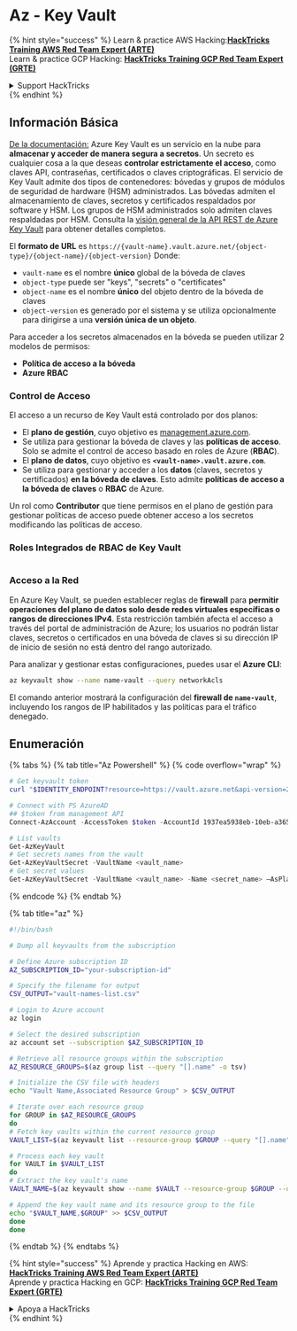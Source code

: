 # Az - Key Vault

{% hint style="success" %}
Learn & practice AWS Hacking:<img src="../../../.gitbook/assets/image (1).png" alt="" data-size="line">[**HackTricks Training AWS Red Team Expert (ARTE)**](https://training.hacktricks.xyz/courses/arte)<img src="../../../.gitbook/assets/image (1).png" alt="" data-size="line">\
Learn & practice GCP Hacking: <img src="../../../.gitbook/assets/image (2).png" alt="" data-size="line">[**HackTricks Training GCP Red Team Expert (GRTE)**<img src="../../../.gitbook/assets/image (2).png" alt="" data-size="line">](https://training.hacktricks.xyz/courses/grte)

<details>

<summary>Support HackTricks</summary>

* Check the [**subscription plans**](https://github.com/sponsors/carlospolop)!
* **Join the** 💬 [**Discord group**](https://discord.gg/hRep4RUj7f) or the [**telegram group**](https://t.me/peass) or **follow** us on **Twitter** 🐦 [**@hacktricks\_live**](https://twitter.com/hacktricks\_live)**.**
* **Share hacking tricks by submitting PRs to the** [**HackTricks**](https://github.com/carlospolop/hacktricks) and [**HackTricks Cloud**](https://github.com/carlospolop/hacktricks-cloud) github repos.

</details>
{% endhint %}

## Información Básica

[De la documentación:](https://learn.microsoft.com/en-us/azure/key-vault/general/basic-concepts) Azure Key Vault es un servicio en la nube para **almacenar y acceder de manera segura a secretos**. Un secreto es cualquier cosa a la que deseas **controlar estrictamente el acceso**, como claves API, contraseñas, certificados o claves criptográficas. El servicio de Key Vault admite dos tipos de contenedores: bóvedas y grupos de módulos de seguridad de hardware (HSM) administrados. Las bóvedas admiten el almacenamiento de claves, secretos y certificados respaldados por software y HSM. Los grupos de HSM administrados solo admiten claves respaldadas por HSM. Consulta la [visión general de la API REST de Azure Key Vault](https://learn.microsoft.com/en-us/azure/key-vault/general/about-keys-secrets-certificates) para obtener detalles completos.

El **formato de URL** es `https://{vault-name}.vault.azure.net/{object-type}/{object-name}/{object-version}` Donde:

* `vault-name` es el nombre **único** global de la bóveda de claves
* `object-type` puede ser "keys", "secrets" o "certificates"
* `object-name` es el nombre **único** del objeto dentro de la bóveda de claves
* `object-version` es generado por el sistema y se utiliza opcionalmente para dirigirse a una **versión única de un objeto**.

Para acceder a los secretos almacenados en la bóveda se pueden utilizar 2 modelos de permisos:

* **Política de acceso a la bóveda**
* **Azure RBAC**

### Control de Acceso <a href="#access-control" id="access-control"></a>

El acceso a un recurso de Key Vault está controlado por dos planos:

* El **plano de gestión**, cuyo objetivo es [management.azure.com](http://management.azure.com/).
* Se utiliza para gestionar la bóveda de claves y las **políticas de acceso**. Solo se admite el control de acceso basado en roles de Azure (**RBAC**).
* El **plano de datos**, cuyo objetivo es **`<vault-name>.vault.azure.com`**.
* Se utiliza para gestionar y acceder a los **datos** (claves, secretos y certificados) **en la bóveda de claves**. Esto admite **políticas de acceso a la bóveda de claves** o **RBAC** de Azure.

Un rol como **Contributor** que tiene permisos en el plano de gestión para gestionar políticas de acceso puede obtener acceso a los secretos modificando las políticas de acceso.

### Roles Integrados de RBAC de Key Vault <a href="#rbac-built-in-roles" id="rbac-built-in-roles"></a>

<figure><img src="../../../.gitbook/assets/image (27).png" alt=""><figcaption></figcaption></figure>

### Acceso a la Red

En Azure Key Vault, se pueden establecer reglas de **firewall** para **permitir operaciones del plano de datos solo desde redes virtuales específicas o rangos de direcciones IPv4**. Esta restricción también afecta el acceso a través del portal de administración de Azure; los usuarios no podrán listar claves, secretos o certificados en una bóveda de claves si su dirección IP de inicio de sesión no está dentro del rango autorizado.

Para analizar y gestionar estas configuraciones, puedes usar el **Azure CLI**:
```bash
az keyvault show --name name-vault --query networkAcls
```
El comando anterior mostrará la configuración del **firewall de `name-vault`**, incluyendo los rangos de IP habilitados y las políticas para el tráfico denegado.

## Enumeración

{% tabs %}
{% tab title="Az Powershell" %}
{% code overflow="wrap" %}
```powershell
# Get keyvault token
curl "$IDENTITY_ENDPOINT?resource=https://vault.azure.net&api-version=2017-09-01" -H secret:$IDENTITY_HEADER

# Connect with PS AzureAD
## $token from management API
Connect-AzAccount -AccessToken $token -AccountId 1937ea5938eb-10eb-a365-10abede52387 -KeyVaultAccessToken $keyvaulttoken

# List vaults
Get-AzKeyVault
# Get secrets names from the vault
Get-AzKeyVaultSecret -VaultName <vault_name>
# Get secret values
Get-AzKeyVaultSecret -VaultName <vault_name> -Name <secret_name> –AsPlainText
```
{% endcode %}
{% endtab %}

{% tab title="az" %}
```bash
#!/bin/bash

# Dump all keyvaults from the subscription

# Define Azure subscription ID
AZ_SUBSCRIPTION_ID="your-subscription-id"

# Specify the filename for output
CSV_OUTPUT="vault-names-list.csv"

# Login to Azure account
az login

# Select the desired subscription
az account set --subscription $AZ_SUBSCRIPTION_ID

# Retrieve all resource groups within the subscription
AZ_RESOURCE_GROUPS=$(az group list --query "[].name" -o tsv)

# Initialize the CSV file with headers
echo "Vault Name,Associated Resource Group" > $CSV_OUTPUT

# Iterate over each resource group
for GROUP in $AZ_RESOURCE_GROUPS
do
# Fetch key vaults within the current resource group
VAULT_LIST=$(az keyvault list --resource-group $GROUP --query "[].name" -o tsv)

# Process each key vault
for VAULT in $VAULT_LIST
do
# Extract the key vault's name
VAULT_NAME=$(az keyvault show --name $VAULT --resource-group $GROUP --query "name" -o tsv)

# Append the key vault name and its resource group to the file
echo "$VAULT_NAME,$GROUP" >> $CSV_OUTPUT
done
done
```
{% endtab %}
{% endtabs %}

{% hint style="success" %}
Aprende y practica Hacking en AWS:<img src="../../../.gitbook/assets/image (1).png" alt="" data-size="line">[**HackTricks Training AWS Red Team Expert (ARTE)**](https://training.hacktricks.xyz/courses/arte)<img src="../../../.gitbook/assets/image (1).png" alt="" data-size="line">\
Aprende y practica Hacking en GCP: <img src="../../../.gitbook/assets/image (2).png" alt="" data-size="line">[**HackTricks Training GCP Red Team Expert (GRTE)**<img src="../../../.gitbook/assets/image (2).png" alt="" data-size="line">](https://training.hacktricks.xyz/courses/grte)

<details>

<summary>Apoya a HackTricks</summary>

* Revisa los [**planes de suscripción**](https://github.com/sponsors/carlospolop)!
* **Únete al** 💬 [**grupo de Discord**](https://discord.gg/hRep4RUj7f) o al [**grupo de telegram**](https://t.me/peass) o **síguenos** en **Twitter** 🐦 [**@hacktricks\_live**](https://twitter.com/hacktricks\_live)**.**
* **Comparte trucos de hacking enviando PRs a los** [**HackTricks**](https://github.com/carlospolop/hacktricks) y [**HackTricks Cloud**](https://github.com/carlospolop/hacktricks-cloud) repositorios de github.

</details>
{% endhint %}
